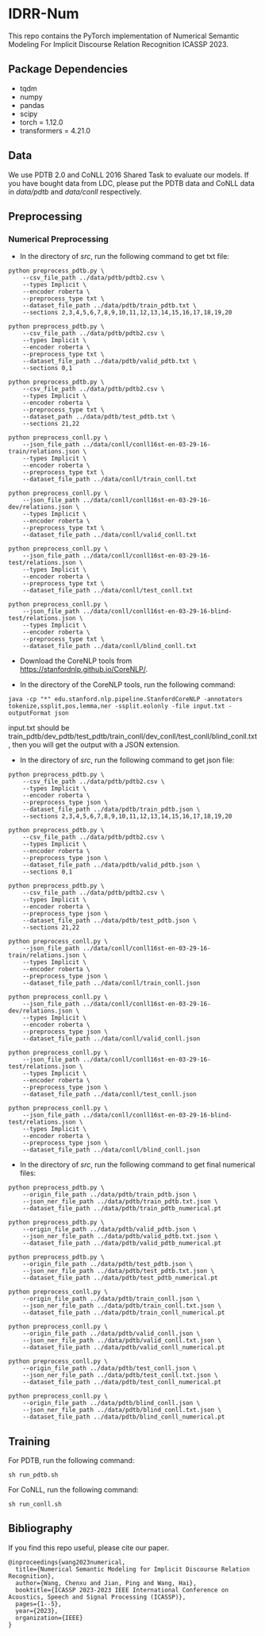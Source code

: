 # IDRR-Num

This repo contains the PyTorch implementation of Numerical Semantic Modeling For Implicit Discourse Relation Recognition ICASSP 2023.

## Package Dependencies

- tqdm
- numpy
- pandas
- scipy
- torch = 1.12.0
- transformers = 4.21.0

## Data

We use PDTB 2.0 and CoNLL 2016 Shared Task to evaluate our models. If you have bought data from LDC, please put the PDTB data and CoNLL data in *data/pdtb* and *data/conll* respectively.

## Preprocessing

### Numerical Preprocessing

- In the directory of *src*, run the following command to get txt file:

```
python preprocess_pdtb.py \
    --csv_file_path ../data/pdtb/pdtb2.csv \
    --types Implicit \
    --encoder roberta \
    --preprocess_type txt \
    --dataset_file_path ../data/pdtb/train_pdtb.txt \
    --sections 2,3,4,5,6,7,8,9,10,11,12,13,14,15,16,17,18,19,20

python preprocess_pdtb.py \
    --csv_file_path ../data/pdtb/pdtb2.csv \
    --types Implicit \
    --encoder roberta \
    --preprocess_type txt \
    --dataset_file_path ../data/pdtb/valid_pdtb.txt \
    --sections 0,1

python preprocess_pdtb.py \
    --csv_file_path ../data/pdtb/pdtb2.csv \
    --types Implicit \
    --encoder roberta \
    --preprocess_type txt \
    --dataset_path ../data/pdtb/test_pdtb.txt \
    --sections 21,22
```

```
python preprocess_conll.py \
    --json_file_path ../data/conll/conll16st-en-03-29-16-train/relations.json \
    --types Implicit \
    --encoder roberta \
    --preprocess_type txt \
    --dataset_file_path ../data/conll/train_conll.txt
    
python preprocess_conll.py \
    --json_file_path ../data/conll/conll16st-en-03-29-16-dev/relations.json \
    --types Implicit \
    --encoder roberta \
    --preprocess_type txt \
    --dataset_file_path ../data/conll/valid_conll.txt
    
python preprocess_conll.py \
    --json_file_path ../data/conll/conll16st-en-03-29-16-test/relations.json \
    --types Implicit \
    --encoder roberta \
    --preprocess_type txt \
    --dataset_file_path ../data/conll/test_conll.txt
    
python preprocess_conll.py \
    --json_file_path ../data/conll/conll16st-en-03-29-16-blind-test/relations.json \
    --types Implicit \
    --encoder roberta \
    --preprocess_type txt \
    --dataset_file_path ../data/conll/blind_conll.txt
```

- Download the CoreNLP tools from https://stanfordnlp.github.io/CoreNLP/.

- In the directory of the CoreNLP tools, run the following command:

```
java -cp "*" edu.stanford.nlp.pipeline.StanfordCoreNLP -annotators tokenize,ssplit,pos,lemma,ner -ssplit.eolonly -file input.txt -outputFormat json
```

input.txt should be train_pdtb/dev_pdtb/test_pdtb/train_conll/dev_conll/test_conll/blind_conll.txt, then you will get the output with a JSON extension.

- In the directory of *src*, run the following command to get json file:

```
python preprocess_pdtb.py \
    --csv_file_path ../data/pdtb/pdtb2.csv \
    --types Implicit \
    --encoder roberta \
    --preprocess_type json \
    --dataset_file_path ../data/pdtb/train_pdtb.json \
    --sections 2,3,4,5,6,7,8,9,10,11,12,13,14,15,16,17,18,19,20

python preprocess_pdtb.py \
    --csv_file_path ../data/pdtb/pdtb2.csv \
    --types Implicit \
    --encoder roberta \
    --preprocess_type json \
    --dataset_file_path ../data/pdtb/valid_pdtb.json \
    --sections 0,1

python preprocess_pdtb.py \
    --csv_file_path ../data/pdtb/pdtb2.csv \
    --types Implicit \
    --encoder roberta \
    --preprocess_type json \
    --dataset_file_path ../data/pdtb/test_pdtb.json \
    --sections 21,22
```

```
python preprocess_conll.py \
    --json_file_path ../data/conll/conll16st-en-03-29-16-train/relations.json \
    --types Implicit \
    --encoder roberta \
    --preprocess_type json \
    --dataset_file_path ../data/conll/train_conll.json
    
python preprocess_conll.py \
    --json_file_path ../data/conll/conll16st-en-03-29-16-dev/relations.json \
    --types Implicit \
    --encoder roberta \
    --preprocess_type json \
    --dataset_file_path ../data/conll/valid_conll.json
    
python preprocess_conll.py \
    --json_file_path ../data/conll/conll16st-en-03-29-16-test/relations.json \
    --types Implicit \
    --encoder roberta \
    --preprocess_type json \
    --dataset_file_path ../data/conll/test_conll.json
    
python preprocess_conll.py \
    --json_file_path ../data/conll/conll16st-en-03-29-16-blind-test/relations.json \
    --types Implicit \
    --encoder roberta \
    --preprocess_type json \
    --dataset_file_path ../data/conll/blind_conll.json
```

- In the directory of *src*, run the following command to get final numerical files:

```
python preprocess_pdtb.py \
    --origin_file_path ../data/pdtb/train_pdtb.json \
    --json_ner_file_path ../data/pdtb/train_pdtb.txt.json \
    --dataset_file_path ../data/pdtb/train_pdtb_numerical.pt 
    
python preprocess_pdtb.py \
    --origin_file_path ../data/pdtb/valid_pdtb.json \
    --json_ner_file_path ../data/pdtb/valid_pdtb.txt.json \
    --dataset_file_path ../data/pdtb/valid_pdtb_numerical.pt 
    
python preprocess_pdtb.py \
    --origin_file_path ../data/pdtb/test_pdtb.json \
    --json_ner_file_path ../data/pdtb/test_pdtb.txt.json \
    --dataset_file_path ../data/pdtb/test_pdtb_numerical.pt 
```

```
python preprocess_conll.py \
    --origin_file_path ../data/pdtb/train_conll.json \
    --json_ner_file_path ../data/pdtb/train_conll.txt.json \
    --dataset_file_path ../data/pdtb/train_conll_numerical.pt 
    
python preprocess_conll.py \
    --origin_file_path ../data/pdtb/valid_conll.json \
    --json_ner_file_path ../data/pdtb/valid_conll.txt.json \
    --dataset_file_path ../data/pdtb/valid_conll_numerical.pt 
    
python preprocess_conll.py \
    --origin_file_path ../data/pdtb/test_conll.json \
    --json_ner_file_path ../data/pdtb/test_conll.txt.json \
    --dataset_file_path ../data/pdtb/test_conll_numerical.pt
        
python preprocess_conll.py \
    --origin_file_path ../data/pdtb/blind_conll.json \
    --json_ner_file_path ../data/pdtb/blind_conll.txt.json \
    --dataset_file_path ../data/pdtb/blind_conll_numerical.pt
```

## Training

For PDTB, run the following command:

```
sh run_pdtb.sh
```

For CoNLL, run the following command:

```
sh run_conll.sh
```

## Bibliography

If you find this repo useful, please cite our paper.

```
@inproceedings{wang2023numerical,
  title={Numerical Semantic Modeling for Implicit Discourse Relation Recognition},
  author={Wang, Chenxu and Jian, Ping and Wang, Hai},
  booktitle={ICASSP 2023-2023 IEEE International Conference on Acoustics, Speech and Signal Processing (ICASSP)},
  pages={1--5},
  year={2023},
  organization={IEEE}
}
```